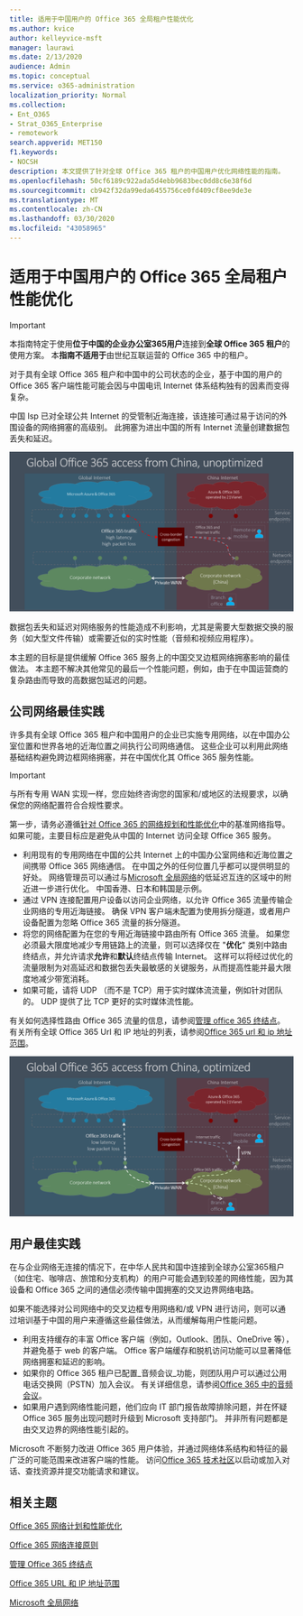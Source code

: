 ```yaml
---
title: 适用于中国用户的 Office 365 全局租户性能优化
ms.author: kvice
author: kelleyvice-msft
manager: laurawi
ms.date: 2/13/2020
audience: Admin
ms.topic: conceptual
ms.service: o365-administration
localization_priority: Normal
ms.collection:
- Ent_O365
- Strat_O365_Enterprise
- remotework
search.appverid: MET150
f1.keywords:
- NOCSH
description: 本文提供了针对全球 Office 365 租户的中国用户优化网络性能的指南。
ms.openlocfilehash: 50cf6189c922ada5d4ebb9683bec0dd8c6e38f6d
ms.sourcegitcommit: cb942f32da99eda6455756ce0fd409cf8ee9de3e
ms.translationtype: MT
ms.contentlocale: zh-CN
ms.lasthandoff: 03/30/2020
ms.locfileid: "43058965"
---
```

# <a name="office-365-global-tenant-performance-optimization-for-china-users"></a>适用于中国用户的 Office 365 全局租户性能优化

>[!IMPORTANT]
>本指南特定于使用**位于中国的企业办公室365用户**连接到**全球 Office 365 租户**的使用方案。 本**指南不适用于**由世纪互联运营的 Office 365 中的租户。

对于具有全球 Office 365 租户和中国中的公司状态的企业，基于中国的用户的 Office 365 客户端性能可能会因与中国电讯 Internet 体系结构独有的因素而变得复杂。

中国 Isp 已对全球公共 Internet 的受管制近海连接，该连接可通过易于访问的外围设备的网络拥塞的高级别。 此拥塞为进出中国的所有 Internet 流量创建数据包丢失和延迟。

![Office 365 流量-未优化](media/O365-networking/China-O365-unoptimized.png)

数据包丢失和延迟对网络服务的性能造成不利影响，尤其是需要大型数据交换的服务（如大型文件传输）或需要近似的实时性能（音频和视频应用程序）。

本主题的目标是提供缓解 Office 365 服务上的中国交叉边框网络拥塞影响的最佳做法。 本主题不解决其他常见的最后一个性能问题，例如，由于在中国运营商的复杂路由而导致的高数据包延迟的问题。

## <a name="corporate-network-best-practices"></a>公司网络最佳实践

许多具有全球 Office 365 租户和中国用户的企业已实施专用网络，以在中国办公室位置和世界各地的近海位置之间执行公司网络通信。 这些企业可以利用此网络基础结构避免跨边框网络拥塞，并在中国优化其 Office 365 服务性能。

>[!IMPORTANT]
>与所有专用 WAN 实现一样，您应始终咨询您的国家和/或地区的法规要求，以确保您的网络配置符合合规性要求。

第一步，请务必遵循[针对 Office 365 的网络规划和性能优化](https://aka.ms/tune)中的基准网络指导。 如果可能，主要目标应是避免从中国的 Internet 访问全球 Office 365 服务。

- 利用现有的专用网络在中国的公共 Internet 上的中国办公室网络和近海位置之间携带 Office 365 网络通信。 在中国之外的任何位置几乎都可以提供明显的好处。 网络管理员可以通过与[Microsoft 全局网络](https://docs.microsoft.com/azure/networking/microsoft-global-network)的低延迟互连的区域中的附近进一步进行优化。 中国香港、日本和韩国是示例。
- 通过 VPN 连接配置用户设备以访问企业网络，以允许 Office 365 流量传输企业网络的专用近海链接。 确保 VPN 客户端未配置为使用拆分隧道，或者用户设备配置为忽略 Office 365 流量的拆分隧道。
- 将您的网络配置为在您的专用近海链接中路由所有 Office 365 流量。 如果您必须最大限度地减少专用链路上的流量，则可以选择仅在 "**优化**" 类别中路由终结点，并允许请求**允许**和**默认**终结点传输 Internet。 这样可以将经过优化的流量限制为对高延迟和数据包丢失最敏感的关键服务，从而提高性能并最大限度地减少带宽消耗。
- 如果可能，请将 UDP （而不是 TCP）用于实时媒体流流量，例如针对团队的。 UDP 提供了比 TCP 更好的实时媒体流性能。

有关如何选择性路由 Office 365 流量的信息，请参阅[管理 office 365 终结点](managing-office-365-endpoints.md)。 有关所有全球 Office 365 Url 和 IP 地址的列表，请参阅[Office 365 url 和 ip 地址范围](urls-and-ip-address-ranges.md)。

![Office 365 流量优化](media/O365-networking/China-O365-optimized.png)

## <a name="user-best-practices"></a>用户最佳实践

在与企业网络无连接的情况下，在中华人民共和国中连接到全球办公室365租户（如住宅、咖啡店、旅馆和分支机构）的用户可能会遇到较差的网络性能，因为其设备和 Office 365 之间的通信必须传输中国拥塞的交叉边界网络电路。

如果不能选择对公司网络中的交叉边框专用网络和/或 VPN 进行访问，则可以通过培训基于中国的用户来遵循这些最佳做法，从而缓解每用户性能问题。

- 利用支持缓存的丰富 Office 客户端（例如，Outlook、团队、OneDrive 等），并避免基于 web 的客户端。 Office 客户端缓存和脱机访问功能可以显著降低网络拥塞和延迟的影响。
- 如果你的 Office 365 租户已配置_音频会议_功能，则团队用户可以通过公用电话交换网（PSTN）加入会议。 有关详细信息，请参阅[Office 365 中的音频会议](https://docs.microsoft.com/microsoftteams/audio-conferencing-in-office-365)。
- 如果用户遇到网络性能问题，他们应向 IT 部门报告故障排除问题，并在怀疑 Office 365 服务出现问题时升级到 Microsoft 支持部门。 并非所有问题都是由交叉边界的网络性能引起的。

Microsoft 不断努力改进 Office 365 用户体验，并通过网络体系结构和特征的最广泛的可能范围来改进客户端的性能。 访问[Office 365 技术社区](https://techcommunity.microsoft.com/t5/office-365/bd-p/Office365General)以启动或加入对话、查找资源并提交功能请求和建议。

## <a name="related-topics"></a>相关主题

[Office 365 网络计划和性能优化](https://aka.ms/tune)

[Office 365 网络连接原则](office-365-network-connectivity-principles.md)

[管理 Office 365 终结点](managing-office-365-endpoints.md)

[Office 365 URL 和 IP 地址范围](urls-and-ip-address-ranges.md)

[Microsoft 全局网络](https://docs.microsoft.com/azure/networking/microsoft-global-network)
